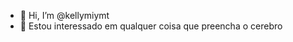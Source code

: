 - 👋 Hi, I’m @kellymiymt
- 👀 Estou interessado em qualquer coisa que preencha o cerebro 

<!---
kellymiymt/kellymiymt is a ✨ special ✨ repository because its `README.md` (this file) appears on your GitHub profile.
You can click the Preview link to take a look at your changes.
--->
